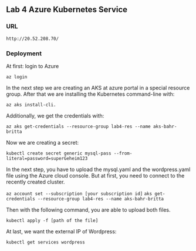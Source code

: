 ## Lab 4 Azure Kubernetes Service

### URL

`http://20.52.208.70/`

### Deployment 

At first: login to Azure

`az login`

In the next step we are creating an AKS at azure portal in a special resource group. After that we are installing the Kubernetes command-line with: 

`az aks install-cli.`

Additionally, we get the credentials with: 

`az aks get-credentials --resource-group lab4-res --name aks-bahr-britta`

Now we are creating a secret:

`kubectl create secret generic mysql-pass --from-literal=password=superGeheim123`

In the next step, you have to upload the mysql.yaml and the wordpress.yaml file using the Azure cloud console. But at first, you need to connect to the recently created cluster.

`az account set --subscription [your subscription id]`
`aks get-credentials --resource-group lab4-res --name aks-bahr-britta`

Then with the following command, you are able to upload both files.

`kubectl apply -f [path of the file]`

At last, we want the external IP of Wordpress:

`kubectl get services wordpress`